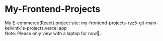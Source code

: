 # My-Frontend-Projects

My E-commerce(React) project site:
my-frontend-projects-ryz5-git-main-kelvintk1s-projects.vercel.app              
Note: Please only view with a laptop for now🙏.
